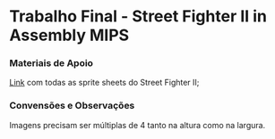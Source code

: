 # Trabalho Final - Street Fighter II in Assembly MIPS

### Materiais de Apoio

[Link](https://www.spriters-resource.com/snes/supersf2) com todas as sprite sheets do Street Fighter II;

### Convensões e Observações

Imagens precisam ser múltiplas de 4 tanto na altura como na largura.
